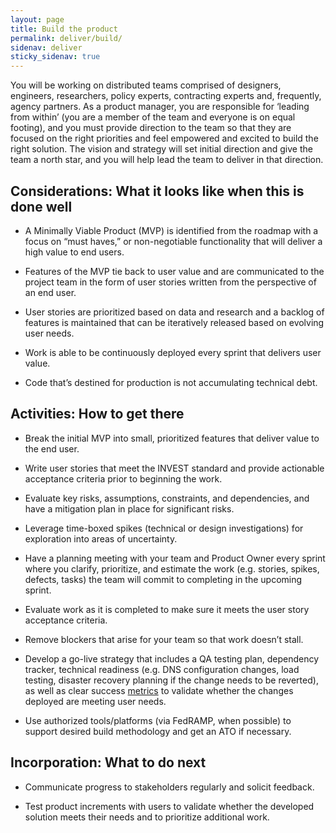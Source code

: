 ```yaml
---
layout: page
title: Build the product
permalink: deliver/build/
sidenav: deliver
sticky_sidenav: true
---
```


You will be working on distributed teams comprised of designers, engineers, researchers, policy experts, contracting experts and, frequently, agency partners. As a product manager, you are responsible for ‘leading from within’ (you are a member of the team and everyone is on equal footing), and you must provide direction to the team so that they are focused on the right priorities and feel empowered and excited to build the right solution. The vision and strategy will set initial direction and give the team a north star, and you will help lead the team to deliver in that direction.

## Considerations: What it looks like when this is done well

- A Minimally Viable Product (MVP) is identified from the roadmap with a focus on “must haves,” or non-negotiable functionality that will deliver a high value to end users.

- Features of the MVP tie back to user value and are communicated to the project team in the form of user stories written from the perspective of an end user.

- User stories are prioritized based on data and research and a backlog of features is maintained that can be iteratively released based on evolving user needs.

- Work is able to be continuously deployed every sprint that delivers user value.

- Code that’s destined for production is not accumulating technical debt.

## Activities: How to get there

- Break the initial MVP into small, prioritized features that deliver value to the end user.

- Write user stories that meet the INVEST standard and provide actionable acceptance criteria prior to beginning the work.

- Evaluate key risks, assumptions, constraints, and dependencies, and have a mitigation plan in place for significant risks.

- Leverage time-boxed spikes (technical or design investigations) for exploration into areas of uncertainty.

- Have a planning meeting with your team and Product Owner every sprint where you clarify, prioritize, and estimate the work (e.g. stories, spikes, defects, tasks) the team will commit to completing in the upcoming sprint.

- Evaluate work as it is completed to make sure it meets the user story acceptance criteria.

- Remove blockers that arise for your team so that work doesn’t stall.

- Develop a go-live strategy that includes a QA testing plan, dependency tracker, technical readiness (e.g. DNS configuration changes, load testing, disaster recovery planning if the change needs to be reverted), as well as clear success [metrics]({{site.baseurl}}/deliver/measure/) to validate whether the changes deployed are meeting user needs.

- Use authorized tools/platforms (via FedRAMP, when possible) to support desired build methodology and get an ATO if necessary.

## Incorporation: What to do next

- Communicate progress to stakeholders regularly and solicit feedback.

- Test product increments with users to validate whether the developed solution meets their needs and to prioritize additional work.
